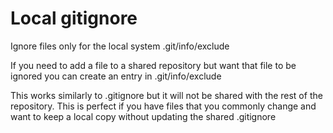 Local gitignore
================

Ignore files only for the local system
.git/info/exclude

If you need to add a file to a shared repository but want that file to be ignored
you can create an entry in .git/info/exclude

This works similarly to .gitignore but it will not be shared with the rest of the
repository. This is perfect if you have files that you commonly change and want to
keep a local copy without updating the shared .gitignore


